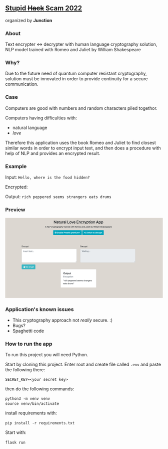 ## [Stupid ~~Hack~~ Scam 2022](https://app.hackjunction.com/events/stupid-hack-2022)
organized by <b>Junction</b>

### About
Text encrypter <-> decrypter with human language cryptography solution, NLP model trained with Romeo and Juliet by William Shakespeare

### Why?

Due to the future need of quantum computer resistant cryptography, solution must be innovated in order to provide continuity for a secure communication.

### Case
Computers are good with numbers and random characters piled togethor.

Computers having difficulties with:
- natural language
- <i>love</i>

Therefore this application uses the book Romeo and Juliet to find closest similar words in order to encrypt input text, and then does a procedure with help of NLP and provides an encrypted result. 

### Example

Input:
<code>Hello, where is the food hidden?</code>

Encrypted:

Output:
<code>rich peppered seems strangers eats drums</code>

### Preview
<img src="https://github.com/eherra/stupidhack2022/blob/main/docs/images/info.png" alt="reviewPhoto">


### Application's known issues
- This cryptography approach not <i>really</i> secure. :)
- Bugs?
- Spaghetti code

### How to run the app

To run this project you will need Python.

Start by cloning this project. Enter root and create file called ```.env``` and paste the following there:

```
SECRET_KEY=<your secret key>
```

then do the following commands:

```
python3 -m venv venv
source venv/bin/activate
```

install requirements with:

```pip install -r requirements.txt```

Start with:

```flask run```
